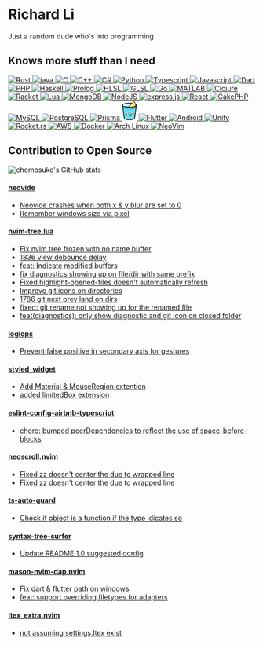 # Richard Li
Just a random dude who's into programming

## Knows more stuff than I need
<a target="_blank" href="https://www.rust-lang.org/">
	<img src="https://www.vectorlogo.zone/logos/rust-lang/rust-lang-icon.svg" alt="Rust" width="40" height="40"/>
</a>
<a target="_blank" href="https://www.java.com/en/">
	<img src="https://www.vectorlogo.zone/logos/java/java-icon.svg" alt="java" width="40" height="40"/>
</a>
<a target="_blank" href="https://en.wikipedia.org/wiki/C_(programming_language)">
	<img src="https://upload.wikimedia.org/wikipedia/commons/1/19/C_Logo.png" alt="C" width="36" height="40"/>
</a> 
<a target="_blank" href="https://en.wikipedia.org/wiki/C%2B%2B">
	<img src="https://upload.wikimedia.org/wikipedia/commons/thumb/1/18/ISO_C%2B%2B_Logo.svg/1822px-ISO_C%2B%2B_Logo.svg.png" alt="C++" width="36" height="40"/>
</a>
<a target="_blank" href="https://en.wikipedia.org/wiki/C_Sharp_%28programming_language%29">
	<img src="https://upload.wikimedia.org/wikipedia/commons/thumb/b/bd/Logo_C_sharp.svg/1200px-Logo_C_sharp.svg.png" alt="C#" width="36" height="40"/>
</a>
<a target="_blank" href="https://www.python.org/">
	<img src="https://www.vectorlogo.zone/logos/python/python-icon.svg" alt="Python" width="40" height="40"/>
</a>
<a target="_blank" href="https://www.typescriptlang.org/">
	<img src="https://www.vectorlogo.zone/logos/typescriptlang/typescriptlang-icon.svg" alt="Typescript" width="40" height="40"/>
</a>
<a target="_blank" href="https://www.javascript.com/">
	<img src="https://upload.wikimedia.org/wikipedia/commons/6/6a/JavaScript-logo.png" alt="Javascript" width="40" height="40"/>
</a>
<a target="_blank" href="https://dart.dev/">
	<img src="https://www.vectorlogo.zone/logos/dartlang/dartlang-icon.svg" alt="Dart" width="40" height="40"/>
</a>
<a target="_blank" href="https://www.php.net/">
	<img src="https://www.vectorlogo.zone/logos/php/php-icon.svg" alt="PHP" width="40" height="40"/>
</a>
<a target="_blank" href="https://www.haskell.org/">
	<img src="https://cdn-icons-png.flaticon.com/512/5968/5968259.png" alt="Haskell" width="40" height="40"/>
</a>
<a target="_blank" href="https://en.wikipedia.org/wiki/Prolog">
	<img src="https://dashboard.snapcraft.io/site_media/appmedia/2020/04/Prolog-logo-512.png" alt="Prolog" width="40" height="40"/>
</a>
<a target="_blank" href="https://docs.unity3d.com/Manual/SL-ShaderPrograms.html">
	<img src="https://www.file-extension.info/images/resource/formats/hlsl.png" alt="HLSL" width="40" height="40"/>
</a>
<a target="_blank" href="https://www.khronos.org/opengl/wiki/OpenGL_Shading_Language">
	<img src="https://upload.wikimedia.org/wikipedia/commons/thumb/e/e9/Opengl-logo.svg/1200px-Opengl-logo.svg.png" alt="GLSL" width="60" height="25"/>
</a>
<a target="_blank" href="https://go.dev/">
	<img src="https://www.vectorlogo.zone/logos/golang/golang-icon.svg" alt="Go" width="40" height="40"/>
</a>
<a target="_blank" href="https://www.mathworks.com/products/matlab.html">
	<img src="https://upload.wikimedia.org/wikipedia/commons/2/21/Matlab_Logo.png" alt="MATLAB" width="40" height="40"/>
</a>
<a target="_blank" href="https://clojure.org/">
	<img src="https://www.vectorlogo.zone/logos/clojure/clojure-icon.svg" alt="Clojure" width="40" height="40"/>
</a>
<a target="_blank" href="https://racket-lang.org/">
	<img src="https://upload.wikimedia.org/wikipedia/commons/c/c1/Racket-logo.svg" alt="Racket" width="40" height="40"/>
</a>
<a target="_blank" href="https://www.lua.org/">
	<img src="https://www.vectorlogo.zone/logos/lua/lua-icon.svg" alt="Lua" width="40" height="40"/>
</a>
<a target="_blank" href="https://www.mongodb.com/">
	<img src="https://www.vectorlogo.zone/logos/mongodb/mongodb-ar21.svg" alt="MongoDB" width="80" height="40"/>
</a>
<a target="_blank" href="https://nodejs.org/en/">
	<img src="https://www.vectorlogo.zone/logos/nodejs/nodejs-ar21.svg" alt="NodeJS" width="80" height="40"/>
</a>
<a target="_blank" href="https://expressjs.com/">
	<img src="https://www.vectorlogo.zone/logos/expressjs/expressjs-ar21.svg" alt="express.js" width="80" height="40"/>
</a>
<a target="_blank" href="https://reactjs.org/">
	<img src="https://www.vectorlogo.zone/logos/reactjs/reactjs-icon.svg" alt="React" width="40" height="40"/>
</a>
<a target="_blank" href="https://cakephp.org/">
	<img src="https://upload.wikimedia.org/wikipedia/en/9/9a/Cake-logo.png" alt="CakePHP" width="60" height="40"/>
</a>
<a target="_blank" href="https://www.mysql.com/">
	<img src="https://www.vectorlogo.zone/logos/mysql/mysql-ar21.svg" alt="MySQL" width="80" height="40"/>
</a>
<a target="_blank" href="https://www.postgresql.org/">
	<img src="https://www.vectorlogo.zone/logos/postgresql/postgresql-icon.svg" alt="PostgreSQL" width="40" height="40"/>
</a>
<a target="_blank" href="https://www.prisma.io/">
	<img src="https://vectorwiki.com/images/SIGDY__prisma.svg" alt="Prisma" width="40" height="40"/>
</a>
<a target="_blank" href="https://www.vectorlogo.zone/logos/nodejs/nodejs-icon.svg">
	<img src="https://raw.githubusercontent.com/gin-gonic/logo/master/color.png" alt="Gin" width="30" height="40"/>
</a>
<a target="_blank" href="https://flutter.dev/">
	<img src="https://www.vectorlogo.zone/logos/flutterio/flutterio-icon.svg" alt="Flutter" width="40" height="40"/>
</a>
<a target="_blank" href="https://developer.android.com/">
	<img src="https://www.vectorlogo.zone/logos/android/android-icon.svg" alt="Android" width="40" height="40"/>
</a>
<a target="_blank" href="https://unity.com/">
	<img src="https://www.vectorlogo.zone/logos/unity3d/unity3d-icon.svg" alt="Unity" width="40" height="40"/>
</a>
<a target="_blank" href="https://rocket.rs/">
	<img src="https://rocket.rs/v0.4/images/logo-boxed.png" alt="Rocket.rs" width="40" height="40"/>
</a>
<a target="_blank" href="https://aws.amazon.com/">
	<img src="https://upload.wikimedia.org/wikipedia/commons/9/93/Amazon_Web_Services_Logo.svg" alt="AWS" width="40" height="40"/>
</a>
<a target="_blank" href="https://www.docker.com/">
	<img src="https://www.vectorlogo.zone/logos/docker/docker-icon.svg" alt="Docker" width="40" height="40"/>
</a>
<a target="_blank" href="https://archlinux.org/">
	<img src="https://www.vectorlogo.zone/logos/archlinux/archlinux-icon.svg" alt="Arch Linux" width="40" height="40"/>
</a>
<a target="_blank" href="https://neovim.io/">
	<img src="https://www.vectorlogo.zone/logos/neovimio/neovimio-icon.svg" alt="NeoVim" width="40" height="40"/>
</a>

## Contribution to Open Source
![chomosuke's GitHub stats](https://github-readme-stats.vercel.app/api?username=chomosuke&count_private=true&show_icons=true)
<!--CONTRIB BEGIN-->
#### [neovide](https://github.com/neovide/neovide)
- [Neovide crashes when both x & y blur are set to 0](https://github.com/neovide/neovide/pull/1707)
- [Remember windows size via pixel](https://github.com/neovide/neovide/pull/1706)
#### [nvim-tree.lua](https://github.com/nvim-tree/nvim-tree.lua)
- [Fix nvim tree frozen with no name buffer](https://github.com/nvim-tree/nvim-tree.lua/pull/1879)
- [1836 view debounce delay](https://github.com/nvim-tree/nvim-tree.lua/pull/1871)
- [feat: Indicate modified buffers](https://github.com/nvim-tree/nvim-tree.lua/pull/1835)
- [fix diagnostics showing up on file/dir with same prefix](https://github.com/nvim-tree/nvim-tree.lua/pull/1832)
- [Fixed highlight-opened-files doesn't automatically refresh](https://github.com/nvim-tree/nvim-tree.lua/pull/1827)
- [Improve git icons on directories](https://github.com/nvim-tree/nvim-tree.lua/pull/1809)
- [1786 git next prev land on dirs](https://github.com/nvim-tree/nvim-tree.lua/pull/1787)
- [fixed: git rename not showing up for the renamed file](https://github.com/nvim-tree/nvim-tree.lua/pull/1783)
- [feat(diagnostics): only show diagnostic and git icon on closed folder](https://github.com/nvim-tree/nvim-tree.lua/pull/1778)
#### [logiops](https://github.com/PixlOne/logiops)
- [Prevent false positive in secondary axis for gestures](https://github.com/PixlOne/logiops/pull/343)
#### [styled_widget](https://github.com/ReinBentdal/styled_widget)
- [Add Material & MouseRegion extention](https://github.com/ReinBentdal/styled_widget/pull/77)
- [added limitedBox extension](https://github.com/ReinBentdal/styled_widget/pull/72)
#### [eslint-config-airbnb-typescript](https://github.com/iamturns/eslint-config-airbnb-typescript)
- [chore: bumped peerDependencies to reflect the use of space-before-blocks](https://github.com/iamturns/eslint-config-airbnb-typescript/pull/293)
#### [neoscroll.nvim](https://github.com/karb94/neoscroll.nvim)
- [Fixed zz doesn't center the due to wrapped line](https://github.com/karb94/neoscroll.nvim/pull/76)
- [Fixed zz doesn't center the due to wrapped line](https://github.com/karb94/neoscroll.nvim/pull/59)
#### [ts-auto-guard](https://github.com/rhys-vdw/ts-auto-guard)
- [Check if object is a function if the type idicates so](https://github.com/rhys-vdw/ts-auto-guard/pull/159)
#### [syntax-tree-surfer](https://github.com/ziontee113/syntax-tree-surfer)
- [Update README 1.0 suggested config](https://github.com/ziontee113/syntax-tree-surfer/pull/6)
#### [mason-nvim-dap.nvim](https://github.com/jay-babu/mason-nvim-dap.nvim)
- [Fix dart & flutter path on windows](https://github.com/jay-babu/mason-nvim-dap.nvim/pull/36)
- [feat: support overriding filetypes for adapters](https://github.com/jay-babu/mason-nvim-dap.nvim/pull/29)
#### [ltex_extra.nvim](https://github.com/barreiroleo/ltex_extra.nvim)
- [not assuming settings.ltex exist](https://github.com/barreiroleo/ltex_extra.nvim/pull/13)
<!--CONTRIB END-->
